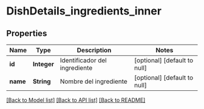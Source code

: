 # DishDetails_ingredients_inner
## Properties

| Name | Type | Description | Notes |
|------------ | ------------- | ------------- | -------------|
| **id** | **Integer** | Identificador del ingrediente | [optional] [default to null] |
| **name** | **String** | Nombre del ingrediente | [optional] [default to null] |

[[Back to Model list]](../README.md#documentation-for-models) [[Back to API list]](../README.md#documentation-for-api-endpoints) [[Back to README]](../README.md)

